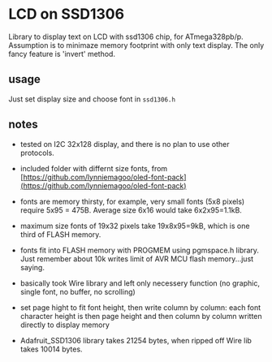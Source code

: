 # LCD on SSD1306

Library to display text on LCD with ssd1306 chip, for ATmega328pb/p.
Assumption is to minimaze memory footprint with only text display.
The only fancy feature is 'invert' method.

## usage

Just set display size and choose font in `ssd1306.h`

## notes

- tested on I2C 32x128 display, and there is no plan to use other protocols.

- included folder with differnt size fonts,
from [https://github.com/lynniemagoo/oled-font-pack](https://github.com/lynniemagoo/oled-font-pack)

- fonts are memory thirsty, for example, very small fonts (5x8 pixels)
require 5x95 = 475B. Average size 6x16 would take 6x2x95=1.1kB.

- maximum size fonts of 19x32 pixels take 19x8x95=9kB,
which is one third of FLASH memory.

- fonts fit into FLASH memory with PROGMEM using pgmspace.h library.
Just remember about 10k writes limit of AVR MCU flash memory...just saying.

- basically took Wire library and left only necessery function
(no graphic, single font, no buffer, no scrolling)

- set page hight to fit font height, then write column by column:
each font character height is then page height and then column by column
written directly to display memory

- Adafruit_SSD1306 library takes 21254 bytes, when ripped off
Wire lib takes 10014 bytes.
